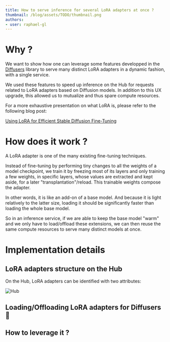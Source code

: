 ```yaml
---
title: How to serve inference for several LoRA adapters at once ?
thumbnail: /blog/assets/TODO/thumbnail.png
authors:
- user: raphael-gl
---
```


# Why ?

We want to show how one can leverage some features developped in the [Diffusers](https://github.com/huggingface/diffusers/) library to serve many distinct LoRA adapters in a dynamic fashion, with a single service.

We used these features to speed up inference on the Hub for requests related to LoRA adapters based on Diffusion models. In addition to this UX upgrade, this allowed us to mutualize and thus spare compute resources.

For a more exhaustive presentation on what LoRA is, please refer to the following blog post:

[Using LoRA for Efficient Stable Diffusion Fine-Tuning](https://huggingface.co/blog/lora)

# How does it work ?

A LoRA adapter is one of the many existing fine-tuning techniques.

Instead of fine-tuning by performing tiny changes to all the weights of a model checkpoint, we train it by freezing most of its layers and only training a few weights, in specific layers, whose values are extracted and kept aside, for a later "transplantation"/reload. This trainable weights compose the adapter.

In other words, it is like an add-on of a base model. And because it is light relatively to the latter size, loading it should be significantly faster than loading the whole base model.

So in an inference service, if we are able to keep the base model "warm" and we only have to load/offload these extensions, we can then reuse the same compute resources to serve many distinct models at once.

# Implementation details

## LoRA adapters structure on the Hub

On the Hub, LoRA adapters can be identified with two attributes:

![Hub](assets/169_lora_load_offload/lora_adapter_hub2.jpg)

## Loading/Offloading LoRA adapters for Diffusers 🧨

## How to leverage it ?